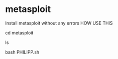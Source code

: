 # metasploit
Install metasploit without any errors
HOW USE THIS

cd metasploit

ls

bash PHILIPP.sh
